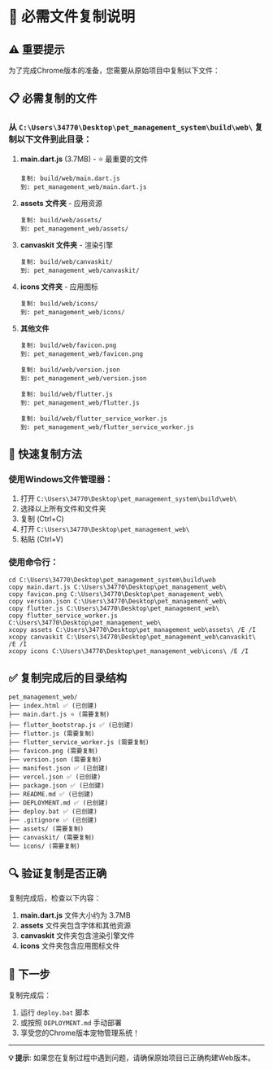 # 📁 必需文件复制说明

## ⚠️ 重要提示

为了完成Chrome版本的准备，您需要从原始项目中复制以下文件：

## 📋 必需复制的文件

### 从 `C:\Users\34770\Desktop\pet_management_system\build\web\` 复制以下文件到此目录：

1. **main.dart.js** (3.7MB) - ⭐ 最重要的文件
   ```
   复制: build/web/main.dart.js
   到: pet_management_web/main.dart.js
   ```

2. **assets 文件夹** - 应用资源
   ```
   复制: build/web/assets/
   到: pet_management_web/assets/
   ```

3. **canvaskit 文件夹** - 渲染引擎
   ```
   复制: build/web/canvaskit/
   到: pet_management_web/canvaskit/
   ```

4. **icons 文件夹** - 应用图标
   ```
   复制: build/web/icons/
   到: pet_management_web/icons/
   ```

5. **其他文件**
   ```
   复制: build/web/favicon.png
   到: pet_management_web/favicon.png
   
   复制: build/web/version.json
   到: pet_management_web/version.json
   
   复制: build/web/flutter.js
   到: pet_management_web/flutter.js
   
   复制: build/web/flutter_service_worker.js
   到: pet_management_web/flutter_service_worker.js
   ```

## 🚀 快速复制方法

### 使用Windows文件管理器：
1. 打开 `C:\Users\34770\Desktop\pet_management_system\build\web\`
2. 选择以上所有文件和文件夹
3. 复制 (Ctrl+C)
4. 打开 `C:\Users\34770\Desktop\pet_management_web\`
5. 粘贴 (Ctrl+V)

### 使用命令行：
```batch
cd C:\Users\34770\Desktop\pet_management_system\build\web
copy main.dart.js C:\Users\34770\Desktop\pet_management_web\
copy favicon.png C:\Users\34770\Desktop\pet_management_web\
copy version.json C:\Users\34770\Desktop\pet_management_web\
copy flutter.js C:\Users\34770\Desktop\pet_management_web\
copy flutter_service_worker.js C:\Users\34770\Desktop\pet_management_web\
xcopy assets C:\Users\34770\Desktop\pet_management_web\assets\ /E /I
xcopy canvaskit C:\Users\34770\Desktop\pet_management_web\canvaskit\ /E /I
xcopy icons C:\Users\34770\Desktop\pet_management_web\icons\ /E /I
```

## ✅ 复制完成后的目录结构

```
pet_management_web/
├── index.html ✅ (已创建)
├── main.dart.js ⭐ (需要复制)
├── flutter_bootstrap.js ✅ (已创建)
├── flutter.js (需要复制)
├── flutter_service_worker.js (需要复制)
├── favicon.png (需要复制)
├── version.json (需要复制)
├── manifest.json ✅ (已创建)
├── vercel.json ✅ (已创建)
├── package.json ✅ (已创建)
├── README.md ✅ (已创建)
├── DEPLOYMENT.md ✅ (已创建)
├── deploy.bat ✅ (已创建)
├── .gitignore ✅ (已创建)
├── assets/ (需要复制)
├── canvaskit/ (需要复制)
└── icons/ (需要复制)
```

## 🔍 验证复制是否正确

复制完成后，检查以下内容：

1. **main.dart.js** 文件大小约为 3.7MB
2. **assets** 文件夹包含字体和其他资源
3. **canvaskit** 文件夹包含渲染引擎文件
4. **icons** 文件夹包含应用图标文件

## 🎯 下一步

复制完成后：
1. 运行 `deploy.bat` 脚本
2. 或按照 `DEPLOYMENT.md` 手动部署
3. 享受您的Chrome版本宠物管理系统！

---

**💡 提示**: 如果您在复制过程中遇到问题，请确保原始项目已正确构建Web版本。 